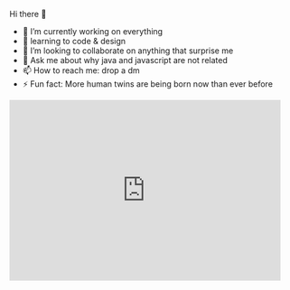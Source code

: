 Hi there 👋 

- 🔭 I’m currently working on everything
- 🌱 learning to code & design
- 👯 I’m looking to collaborate on anything that surprise me
- 💬 Ask me about why java and javascript are not related
- 📫 How to reach me: drop a dm 
- ⚡ Fun fact: More human twins are being born now than ever before

<div style="width:480px"><iframe allow="fullscreen" frameBorder="0" height="320" src="https://giphy.com/embed/u2wg2uXJbHzkXkPphr/video" width="480"></iframe></div>
